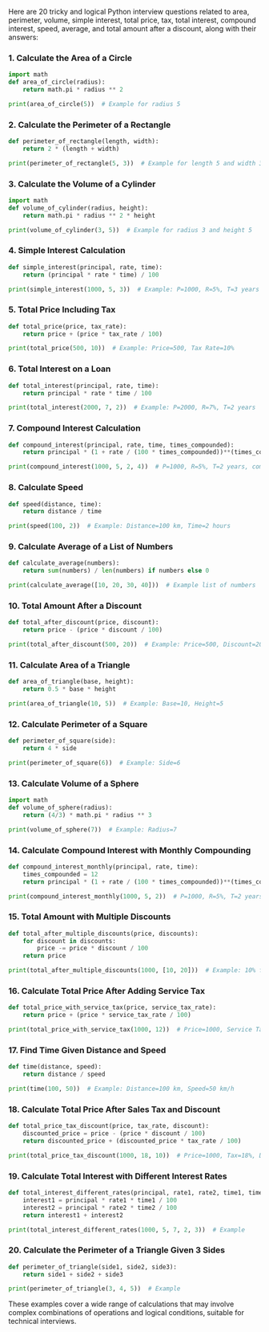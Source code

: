 Here are 20 tricky and logical Python interview questions related to area, perimeter, volume, simple interest, total price, tax, total interest, compound interest, speed, average, and total amount after a discount, along with their answers:

### 1. **Calculate the Area of a Circle**
```python
import math
def area_of_circle(radius):
    return math.pi * radius ** 2

print(area_of_circle(5))  # Example for radius 5
```

### 2. **Calculate the Perimeter of a Rectangle**
```python
def perimeter_of_rectangle(length, width):
    return 2 * (length + width)

print(perimeter_of_rectangle(5, 3))  # Example for length 5 and width 3
```

### 3. **Calculate the Volume of a Cylinder**
```python
import math
def volume_of_cylinder(radius, height):
    return math.pi * radius ** 2 * height

print(volume_of_cylinder(3, 5))  # Example for radius 3 and height 5
```

### 4. **Simple Interest Calculation**
```python
def simple_interest(principal, rate, time):
    return (principal * rate * time) / 100

print(simple_interest(1000, 5, 3))  # Example: P=1000, R=5%, T=3 years
```

### 5. **Total Price Including Tax**
```python
def total_price(price, tax_rate):
    return price + (price * tax_rate / 100)

print(total_price(500, 10))  # Example: Price=500, Tax Rate=10%
```

### 6. **Total Interest on a Loan**
```python
def total_interest(principal, rate, time):
    return principal * rate * time / 100

print(total_interest(2000, 7, 2))  # Example: P=2000, R=7%, T=2 years
```

### 7. **Compound Interest Calculation**
```python
def compound_interest(principal, rate, time, times_compounded):
    return principal * (1 + rate / (100 * times_compounded))**(times_compounded * time) - principal

print(compound_interest(1000, 5, 2, 4))  # P=1000, R=5%, T=2 years, compounded quarterly
```

### 8. **Calculate Speed**
```python
def speed(distance, time):
    return distance / time

print(speed(100, 2))  # Example: Distance=100 km, Time=2 hours
```

### 9. **Calculate Average of a List of Numbers**
```python
def calculate_average(numbers):
    return sum(numbers) / len(numbers) if numbers else 0

print(calculate_average([10, 20, 30, 40]))  # Example list of numbers
```

### 10. **Total Amount After a Discount**
```python
def total_after_discount(price, discount):
    return price - (price * discount / 100)

print(total_after_discount(500, 20))  # Example: Price=500, Discount=20%
```

### 11. **Calculate Area of a Triangle**
```python
def area_of_triangle(base, height):
    return 0.5 * base * height

print(area_of_triangle(10, 5))  # Example: Base=10, Height=5
```

### 12. **Calculate Perimeter of a Square**
```python
def perimeter_of_square(side):
    return 4 * side

print(perimeter_of_square(6))  # Example: Side=6
```

### 13. **Calculate Volume of a Sphere**
```python
import math
def volume_of_sphere(radius):
    return (4/3) * math.pi * radius ** 3

print(volume_of_sphere(7))  # Example: Radius=7
```

### 14. **Calculate Compound Interest with Monthly Compounding**
```python
def compound_interest_monthly(principal, rate, time):
    times_compounded = 12
    return principal * (1 + rate / (100 * times_compounded))**(times_compounded * time) - principal

print(compound_interest_monthly(1000, 5, 2))  # P=1000, R=5%, T=2 years, compounded monthly
```

### 15. **Total Amount with Multiple Discounts**
```python
def total_after_multiple_discounts(price, discounts):
    for discount in discounts:
        price -= price * discount / 100
    return price

print(total_after_multiple_discounts(1000, [10, 20]))  # Example: 10% followed by 20%
```

### 16. **Calculate Total Price After Adding Service Tax**
```python
def total_price_with_service_tax(price, service_tax_rate):
    return price + (price * service_tax_rate / 100)

print(total_price_with_service_tax(1000, 12))  # Price=1000, Service Tax=12%
```

### 17. **Find Time Given Distance and Speed**
```python
def time(distance, speed):
    return distance / speed

print(time(100, 50))  # Example: Distance=100 km, Speed=50 km/h
```

### 18. **Calculate Total Price After Sales Tax and Discount**
```python
def total_price_tax_discount(price, tax_rate, discount):
    discounted_price = price - (price * discount / 100)
    return discounted_price + (discounted_price * tax_rate / 100)

print(total_price_tax_discount(1000, 18, 10))  # Price=1000, Tax=18%, Discount=10%
```

### 19. **Calculate Total Interest with Different Interest Rates**
```python
def total_interest_different_rates(principal, rate1, rate2, time1, time2):
    interest1 = principal * rate1 * time1 / 100
    interest2 = principal * rate2 * time2 / 100
    return interest1 + interest2

print(total_interest_different_rates(1000, 5, 7, 2, 3))  # Example
```

### 20. **Calculate the Perimeter of a Triangle Given 3 Sides**
```python
def perimeter_of_triangle(side1, side2, side3):
    return side1 + side2 + side3

print(perimeter_of_triangle(3, 4, 5))  # Example
```

These examples cover a wide range of calculations that may involve complex combinations of operations and logical conditions, suitable for technical interviews.